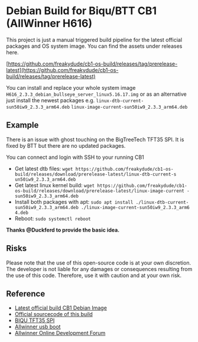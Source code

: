 # Debian Build for Biqu/BTT CB1 (AllWinner H616)

This project is just a manual triggered build pipeline for the latest official packages and OS system image. You can find the assets under releases here.

[https://github.com/freakydude/cb1-os-build/releases/tag/prerelease-latest](https://github.com/freakydude/cb1-os-build/releases/tag/prerelease-latest)

You can install and replace your whole system image `H616_2.3.3_debian_bullseye_server_linux5.16.17.img`
or as an alternative just install the newest packages e.g.
`linux-dtb-current-sun50iw9_2.3.3_arm64.deb`
`linux-image-current-sun50iw9_2.3.3_arm64.deb`

## Example

There is an issue with ghost touching on the BigTreeTech TFT35 SPI. It is fixed by BTT but there are no updated packages.

You can connect and login with SSH to your running CB1

- Get latest dtb files: `wget https://github.com/freakydude/cb1-os-build/releases/download/prerelease-latest/linux-dtb-current-s
un50iw9_2.3.3_arm64.deb`
- Get latest linux kernel build: `wget https://github.com/freakydude/cb1-os-build/releases/download/prerelease-latest/linux-image-current
-sun50iw9_2.3.3_arm64.deb`
- Install both packages with apt: `sudo apt install ./linux-dtb-current-sun50iw9_2.3.3_arm64.deb ./linux-image-current-sun50iw9_2.3.3_arm6
4.deb`
- Reboot: `sudo systemctl reboot`

**Thanks @Duckferd to provide the basic idea.**

## Risks

Please note that the use of this open-source code is at your own discretion. The developer is not liable for any damages or consequences resulting from the use of this code. Therefore, use it with caution and at your own risk.

## Reference

- [Latest official build CB1 Debian Image](https://github.com/bigtreetech/CB1)
- [Official sourcecode of this build](https://github.com/bigtreetech/https://github.com/bigtreetech/CB1-Kernel)
- [BIQU TFT35 SPI](https://github.com/bigtreetech/TFT35-SPI/)
- [Allwinner usb boot](https://linux-sunxi.org/FEL/USBBoot)
- [Allwinner Online Development Forum](https://bbs.aw-ol.com/topic/2054/mq-quad-h616-%E4%B8%BB%E7%BA%BF%E5%86%85%E6%A0%B8%E7%BC%96%E8%AF%91%E8%B0%83%E8%AF%95%E8%AE%B0%E5%BD%95-u-boot-kernel-buildroot/17)

